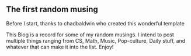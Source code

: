 ## The first random musing

Before I start, thanks to chadbaldwin who created this wonderful template

This Blog is a record for some of my random musings. I intend to post multiple things ranging from CS, Math, Music, Pop-culture, Daily stuff, and whatever that can make it into the list. Enjoy!

